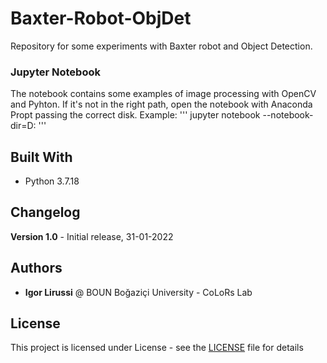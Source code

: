 # Baxter-Robot-ObjDet
Repository for some experiments with Baxter robot and Object Detection.

### Jupyter Notebook
The notebook contains some examples of image processing with OpenCV and Pyhton.
If it's not in the right path, open the notebook with Anaconda Propt passing the correct disk.
Example:
'''
jupyter notebook --notebook-dir=D:
'''

## Built With

* Python 3.7.18

## Changelog

**Version 1.0** - Initial release, 31-01-2022

## Authors

* **Igor Lirussi** @ BOUN Boğaziçi University - CoLoRs Lab

## License

This project is licensed under License - see the [LICENSE](LICENSE) file for details
